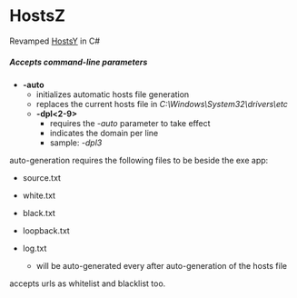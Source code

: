 # HostsZ
Revamped [HostsY](https://github.com/Laicure/HostsY) in C#

##### Accepts command-line parameters
- **-auto**
   - initializes automatic hosts file generation
   - replaces the current hosts file in *C:\Windows\System32\drivers\etc*
   - **-dpl<2-9>**
       - requires the _-auto_ parameter to take effect
       - indicates the domain per line
       - sample: _-dpl3_

auto-generation requires the following files to be beside the exe app:
- source.txt
- white.txt
- black.txt
- loopback.txt

- log.txt
    - will be auto-generated every after auto-generation of the hosts file
    
accepts urls as whitelist and blacklist too.
